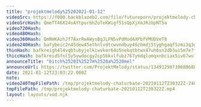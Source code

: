 ```yaml
---
title: "projektmelody%25202021-01-12"
videoSrc: https://f000.backblazeb2.com/file/futureporn/projektmelody-chaturbate-2021-01-12.mp4
videoSrcHash: QmeTT46X24sAYtpurbhZoTeKWigf51sQpXjXmJRzUpNT5a
video720Hash: 
video480Hash: 
video360Hash: QmNmKAzhJf7AxrRwAWysBgJLFN5vPdModAXPbfVMUDVeT8
video240Hash: bafybeic2n45dew45othnlvdtcwvndbuy46zhmdj5tyghgaqf5zmi3q3ghu?filename=projektmelody-chaturbate-20210112T230322Z-240p.mp4
thinHash: bafkreigh4l4vqbtubyjelkiwvkor64o5nekqtbtwx47uh6sn2db3ui5m7e?filename=20210112T230322Z_thin.jpg
thiccHash: bafkreid5fnl5y5ywdocgy2cp5bkvlfubz767ymdqlomqxnbciax5iv67wu?filename=20210112T230322Z_thicc.jpg
announceTitle: "bitch%2520I%2527m%2520a%2520mel"
announceUrl: https://twitter.com/ProjektMelody/status/1349129873068068873
date: 2021-01-12T23:03:22.000Z
note: 
video240TmpFilePath: /tmp/projektmelody-chaturbate-20210112T230322Z-240p.mp4
tmpFilePath: /tmp/projektmelody-chaturbate-20210112T230322Z.mp4
layout: layouts/vod.njk
---
```

